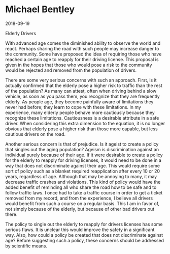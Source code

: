 # Michael Bentley
2018-09-19

Elderly Drivers

With advanced age comes the diminished ability to observe the world and react.
Perhaps sharing the road with such people may increase danger to the community.
Some have proposed the idea of requiring those who have reached a certain age to reapply for their driving license.
This proposal is given in the hopes that those who would pose a risk to the community would be rejected and removed from the population of drivers.

There are some very serious concerns with such an approach.
First, is it actually confirmed that the elderly pose a higher risk to traffic than the rest of the population?
As many can attest, often when driving behind a slow vehicle, as soon as you pass them, you recognize that they are frequently elderly.
As people age, they become painfully aware of limitations they never had before;
they learn to cope with these limitations.
In my experience, many elderly people behave more cautiously because they recognize these limitations.
Cautiousness is a desirable attribute in a safe driver.
When considering this extra dimension to the equation, it is no longer obvious that elderly pose a higher risk than those more capable, but less cautious drivers on the road.

Another serious concern is that of prejudice.
Is it ageist to create a policy that singles out the aging population?
Ageism is discrimination against an individual purely because of their age.
If it were desirable to create a policy for the elderly to reapply for driving licenses, it would need to be done in a way that does not discriminate against their age.
This would require some sort of policy such as a blanket required reapplication after every 10 or 20 years, regardless of age.
Although that may be annoying to many, it may decrease traffic crashes and violations.
This kind of policy would have the added benefit of reminding all who share the road how to be safe and to follow traffic laws.
I once had to take a traffic course in order to get a ticket removed from my record, and from the experience, I believe all drivers would benefit from such a course on a regular basis.
This I am in favor of, not simply because of the elderly, but because of other bad drivers out there.

The policy to single out the elderly to reapply for drivers licenses has some serious flaws.
It is unclear this would improve the safety in a significant way.
Also, how could a policy be created that does not discriminate against age?
Before suggesting such a policy, these concerns should be addressed by scientific means.
